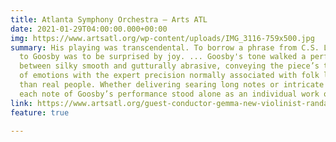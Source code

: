 ```yaml
---
title: Atlanta Symphony Orchestra — Arts ATL
date: 2021-01-29T04:00:00.000+00:00
img: https://www.artsatl.org/wp-content/uploads/IMG_3116-759x500.jpg
summary: His playing was transcendental. To borrow a phrase from C.S. Lewis, to listen
  to Goosby was to be surprised by joy. ... Goosby's tone walked a perfect balance
  between silky smooth and gutturally abrasive, conveying the piece’s tumultuous cavalcade
  of emotions with the expert precision normally associated with folk legends rather
  than real people. Whether delivering searing long notes or intricate speed runs,
  each note of Goosby’s performance stood alone as an individual work of art.
link: https://www.artsatl.org/guest-conductor-gemma-new-violinist-randall-goosby-electrify-symphony-hall/
feature: true

---
```

